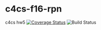 # c4cs-f16-rpn
c4cs hw5
<a href='https://coveralls.io/github/jasondou/c4cs-f16-rpn?branch=master'><img src='https://coveralls.io/repos/github/jasondou/c4cs-f16-rpn/badge.svg?branch=master' alt='Coverage Status' /></a>
<img src="https://travis-ci.org/jasondou/c4cs-f16-rpn.svg?branch=master" alt="Build Status" />
